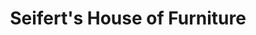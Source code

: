 ---
title: "Seifert's House of Furniture"
url: /north-east/seiferts-house-of-furniture/
shop: furniture
---